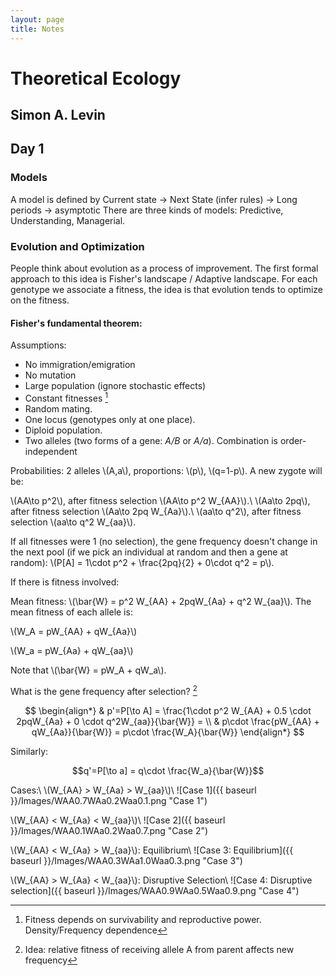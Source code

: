 ```yaml
---
layout: page
title: Notes
---
```

<script src="https://cdn.mathjax.org/mathjax/latest/MathJax.js?config=TeX-AMS-MML_HTMLorMML" type="text/javascript"></script>

# Theoretical Ecology

## Simon A. Levin

## Day 1

### Models
A model is defined by Current state -> Next State (infer rules) -> Long periods -> asymptotic
There are three kinds of models: Predictive, Understanding, Managerial.

### Evolution and Optimization
People think about evolution as a process of improvement. The first formal approach to this idea is Fisher's landscape / Adaptive landscape. For each genotype we associate a fitness, the idea is that evolution tends to optimize on the fitness.

#### Fisher's fundamental theorem:
Assumptions:

* No immigration/emigration
* No mutation
* Large population (ignore stochastic effects)
* Constant fitnesses [^1]
* Random mating.
* One locus (genotypes only at one place).
* Diploid population.
* Two alleles (two forms of a gene: *A/B* or *A/a*). Combination is order-independent

Probabilities: 2 alleles \\(A,a\\), proportions: \\(p\\), \\(q=1-p\\). A new zygote will be:

\\(AA\to p^2\\), after fitness selection \\(AA\to p^2 W_{AA}\\).\\
\\(Aa\to 2pq\\), after fitness selection \\(Aa\to 2pq W_{Aa}\\).\\
\\(aa\to q^2\\), after fitness selection \\(aa\to q^2 W_{aa}\\).

If all fitnesses were 1 (no selection), the gene frequency doesn't change in the next pool (if we pick an individual at random and then a gene at random):
\\(P[A] = 1\cdot p^2 + \frac{2pq}{2} + 0\cdot q^2 = p\\).

If there is fitness involved:

Mean fitness: \\(\bar{W} = p^2 W_{AA} + 2pqW_{Aa} + q^2 W_{aa}\\). The mean fitness of each allele is:

\\(W_A = pW_{AA} + qW_{Aa}\\)

\\(W_a = pW_{Aa} + qW_{aa}\\)

Note that \\(\bar{W} = pW_A + qW_a\\).

What is the gene frequency after selection? [^2]

$$
\begin{align*}
  & p'=P[\to A] = \frac{1\cdot p^2 W_{AA} + 0.5 \cdot 2pqW_{Aa} + 0 \cdot q^2W_{aa}}{\bar{W}} = \\
  & p\cdot \frac{pW_{AA} + qW_{Aa}}{\bar{W}} = p\cdot \frac{W_A}{\bar{W}}
\end{align*}
$$

Similarly:

$$q'=P[\to a] = q\cdot \frac{W_a}{\bar{W}}$$

Cases:\\
\\(W_{AA} > W_{Aa} > W_{aa}\\)\\
![Case 1]({{ baseurl }}/Images/WAA0.7WAa0.2Waa0.1.png "Case 1")

\\(W_{AA} < W_{Aa} < W_{aa}\\)\\
![Case 2]({{ baseurl }}/Images/WAA0.1WAa0.2Waa0.7.png "Case 2")

\\(W_{AA} < W_{Aa} > W_{aa}\\): Equilibrium\\
![Case 3: Equilibrium]({{ baseurl }}/Images/WAA0.3WAa1.0Waa0.3.png "Case 3")

\\(W_{AA} > W_{Aa} < W_{aa}\\): Disruptive Selection\\
![Case 4: Disruptive selection]({{ baseurl }}/Images/WAA0.9WAa0.5Waa0.9.png "Case 4")

[^1]: Fitness depends on survivability and reproductive power. Density/Frequency dependence
[^2]: Idea: relative fitness of receiving allele A from parent affects new frequency
